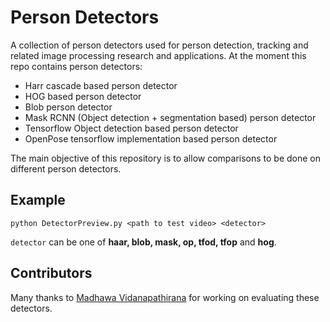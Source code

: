 # Person Detectors

A collection of person detectors used for person detection, tracking and
related image processing research and applications. At the moment this
repo contains person detectors:

- Harr cascade based person detector
- HOG based person detector
- Blob person detector
- Mask RCNN (Object detection + segmentation based) person detector
- Tensorflow Object detection based person detector
- OpenPose tensorflow implementation based person detector

The main objective of this repository is to allow comparisons to be
done on different person detectors.

## Example

```
python DetectorPreview.py <path to test video> <detector>
```

`detector` can be one of **haar, blob, mask, op, tfod, tfop** and
**hog**.

## Contributors

Many thanks to [Madhawa Vidanapathirana](https://github.com/madhawav) for
working on evaluating these detectors.


